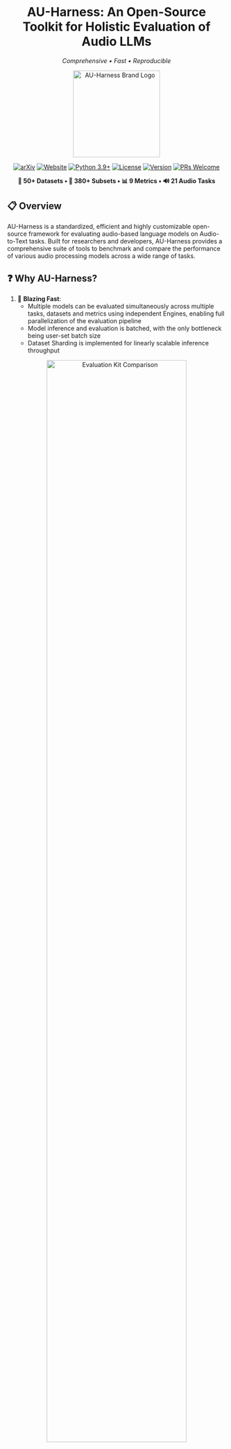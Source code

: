 <div align="center" style="margin-bottom: 1em;">

# AU-Harness: An Open-Source Toolkit for Holistic Evaluation of Audio LLMs

*Comprehensive • Fast • Reproducible*

<img src="assets/images/ver-1-bg.png" alt="AU-Harness Brand Logo" width="200">

[![arXiv](https://img.shields.io/badge/arxiv-2509.08031-red)](https://arxiv.org/abs/2509.08031)
[![Website](https://img.shields.io/badge/🌐_Website-au--harness.github.io-lightgray.svg?color=blue)](https://au-harness.github.io/)
[![Python 3.9+](https://img.shields.io/badge/python-3.9+-blue.svg)](https://www.python.org/downloads/)
[![License](https://img.shields.io/badge/License-Apache%202.0-green.svg)](https://opensource.org/licenses/Apache-2.0)
[![Version](https://img.shields.io/badge/version-0.1.0-orange.svg)](https://github.com/ServiceNow/AU-Harness)
[![PRs Welcome](https://img.shields.io/badge/PRs-welcome-brightgreen.svg)](https://github.com/ServiceNow/AU-Harness/pulls)

**🎯 50+ Datasets • 🚀 380+ Subsets • 📊 9 Metrics • 🔊 21 Audio Tasks**

</div>

## 📋 Overview

AU-Harness is a standardized, efficient and highly customizable open-source framework for evaluating audio-based language models on Audio-to-Text tasks. Built for researchers and developers, AU-Harness provides a comprehensive suite of tools to benchmark and compare the performance of various audio processing models across a wide range of tasks.


## ❓ Why AU-Harness?

1. 🚀 **Blazing Fast**:
   - Multiple models can be evaluated simultaneously across multiple tasks, datasets and metrics using independent Engines, enabling full parallelization of the evaluation pipeline
   - Model inference and evaluation is batched, with the only bottleneck being user-set batch size
   - Dataset Sharding is implemented for linearly scalable inference throughput

<p align='center'>
  <img src="assets/images/eval_kit_comparison.png" alt="Evaluation Kit Comparison" width="80%", height="auto"/>
</p>

2. 🔧 **Immensely Customizable**:
   - Dataset and Samples can be customized and filtred by accents, language, length, and more
   - Models and tasks can be customized by temperature, request parameters, prompts and batch size
   - Score reporting can be customized through the aggregation parameter

3. 📦 **Super Modular**:
   - Streamlined evaluation processes allow for better understanding of the codebase
   - Modularized functions allow for easy extension and customization

4. 🎯 **Wide Task Coverage**:
   - We support 21 unique tasks over 6 different categories
   - Over 50 unique datasets, with 380+ unique subsets
   - 9 different metrics for broader evaluation coverage


## 📊 Task Taxonomy & Structure

<div align="center" style="margin: 30px 0;">
  <img src="assets/images/taxonomy.png" alt="AU-Harness Task Taxonomy" style="width: 60%; max-width: 600px; border-radius: 16px; box-shadow: 0 10px 30px rgba(0,0,0,0.15);">
</div>

### 📁 Task Organization

<details>
<summary><b>🗣️ <a href="./tasks/speech_recognition/README.md"> Speech Recognition </a></b> <i>(3 tasks)</i></summary>

- [**asr**](./tasks/speech_recognition/asr/) - Automatic speech recognition
  - *Datasets: librispeech, voxpopuli, common voice, and more*
- [**code_switching_asr**](./tasks/speech_recognition/code_switching_asr/) - Transcribe utterances with mixed-language speech.
- [**long_form_asr**](./tasks/speech_recognition/long_form_asr/) - Transcribe extended audio content

</details>

<details>
<summary><b>🎭 <a href="./tasks/paralinguistics/README.md"> Paralinguistics </a></b> <i>(5 tasks)</i></summary>

- [**emotion_recognition**](./tasks/paralinguistics/emotion_recognition/) - Detect emotional states from speech
- [**accent_recognition**](./tasks/paralinguistics/accent_recognition/) - Identify speaker accents and dialects
- [**gender_recognition**](./tasks/paralinguistics/gender_recognition/) - Classify speaker gender from voice
- [**speaker_recognition**](./tasks/paralinguistics/speaker_recognition/) - Identify speaker(s) present in the audio.
- [**speaker_diarization**](./tasks/paralinguistics/speaker_diarization/) - Segment speech into audio segments attributed to different speakers

</details>

<details>
<summary><b>🔊 <a href="./tasks/audio_understanding/README.md"> Audio Understanding </a></b> <i>(2 tasks)</i></summary>

- [**music_understanding**](./tasks/audio_understanding/music_understanding/) - Analyze and understand musical content
- [**scene_understanding**](./tasks/audio_understanding/scene_understanding/) - Identify and classify audio scenes based on the ambient sound information.

</details>

<details>
<summary><b>🧠 <a href="./tasks/spoken_language_understanding/README.md"> Spoken Language Understanding </a> </b> <i>(5 tasks)</i></summary>

- [**intent_classification**](./tasks/spoken_language_understanding/intent_classification/) - Classify user intents from spoken inputs
- [**speech_qa**](./tasks/spoken_language_understanding/speech_qa/) - Answer questions based on spoken content
- [**sqqa**](./tasks/spoken_language_understanding/sqqa/) - Spoken query question-answering with context
- [**spoken_dialogue_summarization**](./tasks/spoken_language_understanding/spoken_dialogue_summarization/) - Summarize spoken conversations
- [**translation**](./tasks/spoken_language_understanding/translation/) - Translate given speech into the target language. 

</details>

<details>
<summary><b>🧩 <a href="./tasks/spoken_language_reasoning/README.md"> Spoken Language Reasoning </a></b> <i>(4 tasks)</i></summary>

- [**ifeval**](./tasks/spoken_language_reasoning/ifeval/) - Speech Instruction-following capability evaluation
- [**bfcl**](./tasks/spoken_language_reasoning/bfcl) - Speech Function Calling capability evaluation
- [**mtbench**](./tasks/spoken_language_reasoning/mtbench/) - Complex multi-turn Instruction-following capability evaluation
- [**speech_to_sql**](./tasks/spoken_language_reasoning/speech_to_sql/) - Speech-to-Coding capability

</details>

<details>
<summary><b>🔐 <a href="./tasks/safety_and_security/README.md"> Safety and Security </a></b> <i>(2 tasks)</i></summary>

- [**safety**](./tasks/safety_and_security/safety/) - Evaluate model safety and robustness
- [**spooling**](./tasks/safety_and_security/spoofing/) - Detect synthetic or manipulated audio

</details>

## 🏗️ Architecture

### General Evaluation Flow

<p align='center'>
  <img src="assets/images/overview.png" alt="Taxonomy Figure" width="80%", height="auto"/>
</p>
The evaluation flow in AU-Harness follows a highly concurrent architecture:

1. **Configuration & Initialization**: The system parses `config.yaml` to load models, datasets, metrics, and other evaluation parameters.

2. **Engine Assembly**: For each dataset-metric pair, an Engine is created containing:
   - A dataset
   - A preprocesser
   - The specified metric
   - An appropriate postprocessor
   - References to all specified models

3. **Concurrent Execution**: 
   - All Engines run simultaneously
   - Within each Engine, model inference occurs concurrently across all models
   - After inference completes, the postprocessor transforms model outputs
   - Evaluation is performed concurrently, with record-level scores logged throughout

4. **Results Aggregation**: The main process awaits completion of all Engines before compiling and reporting final performance metrics.

This architecture enables efficient scaling with multiple models and datasets while maintaining organized evaluation workflows.

## 🚀 Quick Start

Get up and running in under a minute:

```bash
# Clone and install
git clone https://github.com/ServiceNow/AU-Harness.git
cd AU-Harness
pip install -r requirements.txt

# Run your first evaluation
cp sample_config.yaml config.yaml
bash evaluate.sh
```

Results will be generated in `run_logs/` with detailed metrics and analysis.

## 💻 Usage

AU-Harness requires setting up a running configuration file (`config.yaml`) to define your evaluation parameters. This file controls which models, datasets, and metrics are used in your evaluation.

To get started with AU-Harness:

1. Clone this repository
2. Setup your environment:
```bash
python -m venv myEnv
source myEnv/bin/activate
pip install -r requirements.txt
```
3. Populate your `config.yaml` file based on the example provided in `sample_config.yaml` and instructions below - the given 'config.yaml' already has the mandatory fields
4. Run the end-to-end evaluation:
```bash
bash evaluate.sh

```
**NOTE:** If you would like to run evaluation with your own customized config, use the command below. Sample customized running configurations are provided in [run_configs](./run_configs/) 
```
bash evaluate.sh --config /path/to/your/config.yaml
```

### 🧩 Running Configuration Options

The `config.yaml` file supports the following customization options. Sample running configurations are available for reference at [sample_config.yaml](./sample_config.yaml).

#### Dataset and Metrics
```yaml
dataset_metric:
  - ["librispeech_test_other", "word_error_rate"] #evaluate by dataset
  - ["emotion_recognition", "llm_judge_binary"] # evaluate by task group
  - ["spoken_language_understanding", "all"] # evaluate all metrics of all tasks in group
```

#### Sampling and Filtering
```yaml
filter:
  num_samples: 300 # optional - number of samples to run(remove for all)
  length_filter: [1.0, 30.0] # optional - filters for only audio samples in this length(seconds)
```

#### Result Aggregation
```yaml
# Optional - allows for custom score aggregation at the end. Currently only simple average is supported
# Follow the format of [x, [y1, y2]] where x is a valid metric, and each y is a valid task or a group (of tasks)
aggregate:
  - ["llm_judge_binary", ["emotion_recognition"]]
  - ["llm_judge_detailed", ["alpaca_audio_test", "openhermes_instruction_test"]]
  - ["word_error_rate", ["librispeech"]]
```

#### Generation parameters override
```yaml
# Generation parameters are generally defined for each task in their task configs
# This can be overriden for specific models and tasks using the following format.
generation_params_override:
  # Task override - Apply for this task for all models
  - task: <TASK1>
    generation_params:
      temperature: <temperature>
      max_gen_tokens: <max_gen_tokens>
  # Model override - Apply for this model for all tasks
  - model: <MODEL1>
    generation_params:
      temperature: <temperature>
      max_gen_tokens: <max_gen_tokens>
  # Model and Task override - Apply for this model and task
  - model: <MODEL1>
    task: <TASK1>
    generation_params:
      temperature: <temperature>
      max_gen_tokens: <max_gen_tokens>
```

#### System and User prompt override
```yaml
# System prompts and user prompts (high level task instructions) can be overriden from the run config
prompt_overrides:
  # User prompt override mandatorily requires a task name because these are generally task specific
  user_prompt:
    - task: <task_name>
      model: <model_name> # (optional)
      prompt: <prompt_text>
  # System prompt override mandatorily requires a model name because these are generally model specific
  system_prompt:
    - model: <model_name>
      task: <task_name> # (optional)
      prompt: <prompt_text>
```

#### Model Configuration
```yaml
models:
  - name: "gpt-4o-mini-audio-preview-1" # Mandatory - must be unique
    inference_type: "openai"  # openai(openai), vllm(vllm), or audio transcription(transcription)
    url: ${ENDPOINT_URL} # Mandatory
    delay: 100 # Optional
    retry_attempts: 8 # Optional
    timeout: 30 # Optional
    model: "gpt-4o-mini-audio-preview" # Mandatory
    auth_token: ${AUTH_TOKEN} # Mandatory
    api_version: ${API_VERSION} # Mandatory
    batch_size: 350 # Mandatory
    chunk_size: 30  # Optional - Max audio length in seconds
    
  - name: "qwen_2.5_omni" # Mandatory
    inference_type: "vllm"  # openai, vllm, or audio transcription
    url: ${ENDPOINT_URL} # Mandatory
    delay: 100 # Optional
    retry_attempts: 8 # Optional
    timeout: 30 # Optional
    model: "qwen_2.5_omni" # Mandatory
    auth_token: ${AUTH_TOKEN} # Mandatory
    batch_size: 150 # Mandatory
    chunk_size: 30  # Optional - Max audio length in seconds
```

**Note**: Batch-size proportional dataset sharding is implemented when multiple endpoints of the same model are provided. Be sure to have unique 'name' attributes for each unique endpoint, as shown above

##### Inference Types

| Client           | Inference Type                       |
|------------------|--------------------------------------|
| "openai"         | AsyncAzureOpenAI (Chat Completions)  |
| "vllm"           | AsyncOpenAI (Chat Completions)       |
| "transcription"  | AsyncOpenAI (Transcriptions)         |

#### Judge Configuration
LLM-Judge setup is required to run any tasks requiring LLM-judge metrics. For specific task-metric pair compatibility, visit [Task Documentation](./tasks/README.md) and [Metric Documentation](./metrics/README.md).
Sample LLM-judge configuration is noted below. We provide [sample run_config](./run_configs/mtbench.yaml) that requires LLM-judge setup accordingly.
```yaml
judge_settings:
  judge_concurrency: 300 # optional - default is 1
  judge_model: "gpt-4o-mini" # mandatory
  judge_type: "openai" # mandatory (vllm or openai)
  judge_api_version: ${API_VERSION} # optional(needed for openai)
  judge_api_endpoint: ${API_ENDPOINT} # mandatory
  judge_api_key: ${API_KEY} # mandatory
  judge_temperature: 0.1 # optional
```

### 📝 Task Configuration Options
#### Adding Datasets

AU-Harness supports adding custom tasks through `task_config` YAML files. These files define the task properties and how they should be processed.

#### Creating a TaskConfig File

Create a YAML file in the `tasks` directory under the appropriate task groups. Each task should be defined with the following properties, down to the most specific subset:

```yaml
task_name: <unique_task_name>
dataset_path: <huggingface_repo or local_dataset_path> # mandatory
subset: <subset> # Optional (recommended)
split: <split> # mandatory
lange: <language> # mandatory
modality: <modality> # Optional 
preprocessor: <PreprocessorClass> # mandatory
postprocessor: <PostprocessorClass> # mandatory
audio_column: <audio_column> # Optional
target_column: <target_column> # Optional (recommended)
instruction_column: <instruction_column> # Optional (recommended)
long_audio_processing_logic: <truncate/chunk> # mandatory

generation_kwargs:  # mandatory - Additional kwargs to constrain model decoding behaviors
  temperature: 0.0001 
  max_completion_tokens: 64

metrics:
  - metric: <metric_name> # mandatory - Metric from the allowed pre-defined metrics
```

**Important Note:** It is HIGHLY Recommended to add a "user_prompt" field tailored specifically to the datasets you are running for the best results, especially for complex tasks.

#### Example

Here's an example task_config for intent classification (SLURP-Intent) datasets:

```yaml
task_name: SLURP-intent
dataset_path: DynamicSuperb/SuperbIC_SLURP-Intent
subset: default
split: test
language: english
preprocessor: GeneralPreprocessor
postprocessor: GeneralPostprocessor
audio_column: audio
target_column: label
instruction_column: instruction
long_audio_processing_logic: truncate

generation_kwargs:
  temperature: 0.0001
  max_completion_tokens: 64

metrics:
  - metric: llm_judge_binary
```
#### Tasks requiring additional setups
Two specific datasets require additional customized setups before execution. Follow the provided instructions accordingly:
- `CallHome` (for ASR and Speaker Diarization Task): Follow the instructions provided in [tasks/speech_recognition/asr/callhome_asr](./tasks/speech_recognition/asr/callhome_asr/README.md)
- `Speech_to_SQL` (for Speech-to-Coding Task): Follow the instructions provided in [tasks/spoken_language_reasoning](./tasks/spoken_language_reasoning/README.md)

### ⚙️ Customizations
#### Using Your Dataset

After creating the run_config YAML file, you can reference your dataset in the `config.yaml` file:

```yaml
dataset_metric:
  - "[your_dataset_name, metric_name]" 
```

#### Using Your Own Model
The recommended way is to launch [VLLM](https://github.com/vllm-project/vllm) end-points and use the corresponding URLs in the run configs.

If your model is not yet supported on VLLM, we have an experimental FastAPI based inference server support in the [models/inference_boilerplate/](./models/inference_boilerplate/) directory. You can use this to deploy your own models.

### 📈 Analyzing Results

Once your run finishes, you can inspect the outputs in a few ways:

- **Full logs**
  View the complete log at
  `{created_timestamp}_default.log` (or `{created_timestamp}_{log_file}` where `log_file` is what you set) in the project root.

- **Per-record details**
  `/run_logs/{created_timestamp}/{task}/{task}_{metric}_{model}.csv`

- **Final aggregated scores**
  `/run_logs/{created_timestamp}/final_scores.json`

where 
  - `task`: name of the task that is run for evaluation
  - `metric`: pre-defined metric name used for evaluating the given task
  - `model`: name of the model being evaluated
  - `created_timestamp`: automatically recorded timestamp used as a unique_ID for each run
## 📝 Acknowledgement

AU-Harness incorporates some of the design elements and reusable components from ServiceNow's comprehensive internal benchmarking platform, namely CLAE. We'd like to thank the CLAE team for their invaluable feedback and suggestions.

## 📝 Citation

If you use AU-Harness in your research, please cite our work:

```bibtex
@article{surapaneni2025auharness,
  title={AU-Harness: An Open-Source Toolkit for Holistic Evaluation of Audio LLMs},
  author={Sidharth Surapaneni and Hoang Nguyen and Jash Mehta and Aman Tiwari and Oluwanifemi Bamgbose and Akshay Kalkunte and Sai Rajeswar and Sathwik Tejaswi Madhusudhan},
  journal={arXiv preprint arXiv:2509.08031},
  year={2025}
}
```

## 📄 License

AU-Harness is licensed under the Apache 2.0 License.
